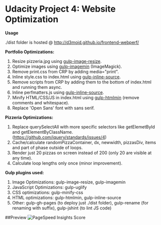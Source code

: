# Udacity Project 4: Website Optimization

<b>Usage</b>

./dist folder is hosted @ http://d3moid.github.io/frontend-webperf/

<b>Portfolio Optimizations:</b>

1. Resize pizzeria.jpg using <a href="https://www.npmjs.com/package/gulp-image-resize">gulp-image-resize</a>.
2. Optimize images using <a href="https://www.npmjs.com/package/gulp-imagemin">gulp-imagemin</a> (ImageMagick).
3. Remove print.css from CRP by adding media="print".
4. Inline style.css to index.html using <a href="https://www.npmjs.com/package/gulp-inline-source">gulp-inline-source</a>.
5. Remove scripts from CRP by adding them to the bottom of index.html and running them async.
6. Inline perfmatters.js using <a href="https://www.npmjs.com/package/gulp-inline-source">gulp-inline-source</a>.
7. Minify HTML/CSS/JS in index.html using <a href="https://github.com/jonschlinkert/gulp-htmlmin">gulp-htmlmin</a> (remove comments and whitespace).
8. Replace 'Open Sans' font with sans serif.

<b>Pizzeria Optimizations:</b>

1. Replace querySelectAll with more specific selectors like getElemetById and getElementByClassName. (https://github.com/jquery/standards/issues/4)
2. Cache/calculate randomPizzaContainer, dx, newwidth, pizzasDiv, items and part of phase outside of loops.
3. Render just 20 pizzas on screen instead of 200 (only 20 are visible at any time).
4. Calculate loop lengths only once (minor improvement).

<b>Gulp plugins used:</b>

1. Image Optimizations: gulp-image-resize, gulp-imagemin
2. JavaScript Optimizations: gulp-uglify
3. CSS optimizations: gulp-minify-css
4. HTML optimizations: gulp-htmlmin, gulp-inline-source
5. Other: gulp-gh-pages (to deploy just ./dist folder), gulp-rename (for renaming with suffix), gulp-jshint (to lint JS code)

##Preview
![PageSpeed Insights Score](http://snag.gy/ijLge.jpg)
